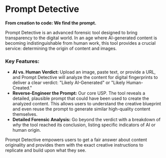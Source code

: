 # Prompt Detective

**From creation to code: We find the prompt.**

Prompt Detective is an advanced forensic tool designed to bring transparency to the digital world. In an age where AI-generated content is becoming indistinguishable from human work, this tool provides a crucial service: determining the origin of content and images.

### Key Features:

* **AI vs. Human Verdict:** Upload an image, paste text, or provide a URL, and Prompt Detective will analyze the content for digital fingerprints to deliver a clear verdict: "Likely AI-Generated" or "Likely Human-Created."
* **Reverse-Engineer the Prompt:** Our core USP. The tool reveals a detailed, plausible prompt that could have been used to create the analyzed content. This allows users to understand the creative blueprint and even reuse the prompt to generate similar high-quality content themselves.
* **Detailed Forensic Analysis:** Go beyond the verdict with a breakdown of *why* the tool reached its conclusion, listing specific indicators of AI or human origin.

Prompt Detective empowers users to get a fair answer about content originality and provides them with the exact creative instructions to replicate and build upon what they see.
